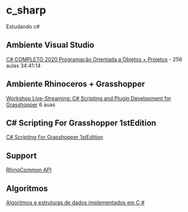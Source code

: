 # c_sharp
Estudando c#

## Ambiente Visual Studio

[C# COMPLETO 2020 Programação Orientada a Objetos + Projetos](https://www.udemy.com/course/programacao-orientada-a-objetos-csharp/) -  256 aulas
34:41:14

## Ambiente Rhinoceros + Grasshopper

[Workshop Live-Streaming: C# Scripting and Plugin Development for Grasshopper](https://www.icd.uni-stuttgart.de/teaching/workshops/workshop-live-streaming-c-scripting-and-plugin-development-for-grasshopper/) 6 auas 

## C# Scripting For Grasshopper 1stEdition

[C# Scripting For Grasshopper 1stEdition](https://www.rhino3d.com/download/rhino/6/essential-csharp-scripting-grasshopper)

## Support
[RhinoCommon API](https://developer.rhino3d.com/api/RhinoCommon/html/R_Project_RhinoCommon.htm)

## Algoritmos

[Algoritmos e estruturas de dados implementados em C #](https://github.com/TheAlgorithms/C-Sharp)
